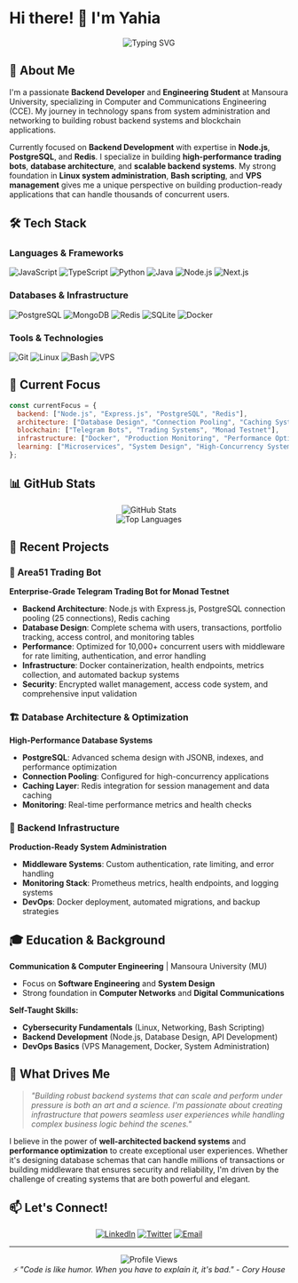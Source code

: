 # Hi there! 👋 I'm Yahia

<div align="center">
  <img src="https://readme-typing-svg.herokuapp.com?font=Fira+Code&pause=1000&color=2E9EF7&center=true&vCenter=true&width=435&lines=Backend+Developer+%7C+AI+Enthusiast;Communication+%26+Computer+Engineering;Building+Scalable+Systems;Exploring+Web3+%26+Blockchain" alt="Typing SVG" />
</div>

## 🚀 About Me

I'm a passionate **Backend Developer** and **Engineering Student** at Mansoura University, specializing in Computer and Communications Engineering (CCE). My journey in technology spans from system administration and networking to building robust backend systems and blockchain applications.

Currently focused on **Backend Development** with expertise in **Node.js**, **PostgreSQL**, and **Redis**. I specialize in building **high-performance trading bots**, **database architecture**, and **scalable backend systems**. My strong foundation in **Linux system administration**, **Bash scripting**, and **VPS management** gives me a unique perspective on building production-ready applications that can handle thousands of concurrent users.

## 🛠️ Tech Stack

### Languages & Frameworks
![JavaScript](https://img.shields.io/badge/-JavaScript-F7DF1E?style=flat-square&logo=javascript&logoColor=black)
![TypeScript](https://img.shields.io/badge/-TypeScript-3178C6?style=flat-square&logo=typescript&logoColor=white)
![Python](https://img.shields.io/badge/-Python-3776AB?style=flat-square&logo=python&logoColor=white)
![Java](https://img.shields.io/badge/-Java-ED8B00?style=flat-square&logo=java&logoColor=white)
![Node.js](https://img.shields.io/badge/-Node.js-339933?style=flat-square&logo=node.js&logoColor=white)
![Next.js](https://img.shields.io/badge/-Next.js-000000?style=flat-square&logo=next.js&logoColor=white)

### Databases & Infrastructure
![PostgreSQL](https://img.shields.io/badge/-PostgreSQL-336791?style=flat-square&logo=postgresql&logoColor=white)
![MongoDB](https://img.shields.io/badge/-MongoDB-47A248?style=flat-square&logo=mongodb&logoColor=white)
![Redis](https://img.shields.io/badge/-Redis-DC382D?style=flat-square&logo=redis&logoColor=white)
![SQLite](https://img.shields.io/badge/-SQLite-003B57?style=flat-square&logo=sqlite&logoColor=white)
![Docker](https://img.shields.io/badge/-Docker-2496ED?style=flat-square&logo=docker&logoColor=white)

### Tools & Technologies
![Git](https://img.shields.io/badge/-Git-F05032?style=flat-square&logo=git&logoColor=white)
![Linux](https://img.shields.io/badge/-Linux-FCC624?style=flat-square&logo=linux&logoColor=black)
![Bash](https://img.shields.io/badge/-Bash-4EAA25?style=flat-square&logo=gnu-bash&logoColor=white)
![VPS](https://img.shields.io/badge/-VPS-FF6B6B?style=flat-square&logo=server&logoColor=white)

## 🎯 Current Focus

```javascript
const currentFocus = {
  backend: ["Node.js", "Express.js", "PostgreSQL", "Redis"],
  architecture: ["Database Design", "Connection Pooling", "Caching Systems"],
  blockchain: ["Telegram Bots", "Trading Systems", "Monad Testnet"],
  infrastructure: ["Docker", "Production Monitoring", "Performance Optimization"],
  learning: ["Microservices", "System Design", "High-Concurrency Systems"]
};
```

## 📊 GitHub Stats

<div align="center">
  <img src="https://github-readme-stats.vercel.app/api?username=yahia-zakria&show_icons=true&theme=tokyonight&hide_border=true" alt="GitHub Stats" />
</div>

<div align="center">
  <img src="https://github-readme-stats.vercel.app/api/top-langs/?username=yahia-zakria&layout=compact&theme=tokyonight&hide_border=true" alt="Top Languages" />
</div>

## 🚀 Recent Projects

### 🤖 Area51 Trading Bot
**Enterprise-Grade Telegram Trading Bot for Monad Testnet**
- **Backend Architecture**: Node.js with Express.js, PostgreSQL connection pooling (25 connections), Redis caching
- **Database Design**: Complete schema with users, transactions, portfolio tracking, access control, and monitoring tables
- **Performance**: Optimized for 10,000+ concurrent users with middleware for rate limiting, authentication, and error handling
- **Infrastructure**: Docker containerization, health endpoints, metrics collection, and automated backup systems
- **Security**: Encrypted wallet management, access code system, and comprehensive input validation

### 🏗️ Database Architecture & Optimization
**High-Performance Database Systems**
- **PostgreSQL**: Advanced schema design with JSONB, indexes, and performance optimization
- **Connection Pooling**: Configured for high-concurrency applications
- **Caching Layer**: Redis integration for session management and data caching
- **Monitoring**: Real-time performance metrics and health checks

### 🔧 Backend Infrastructure
**Production-Ready System Administration**
- **Middleware Systems**: Custom authentication, rate limiting, and error handling
- **Monitoring Stack**: Prometheus metrics, health endpoints, and logging systems
- **DevOps**: Docker deployment, automated migrations, and backup strategies

## 🎓 Education & Background

**Communication & Computer Engineering** | Mansoura University (MU)
- Focus on **Software Engineering** and **System Design**
- Strong foundation in **Computer Networks** and **Digital Communications**

**Self-Taught Skills:**
- **Cybersecurity Fundamentals** (Linux, Networking, Bash Scripting)
- **Backend Development** (Node.js, Database Design, API Development)
- **DevOps Basics** (VPS Management, Docker, System Administration)

## 💭 What Drives Me

> *"Building robust backend systems that can scale and perform under pressure is both an art and a science. I'm passionate about creating infrastructure that powers seamless user experiences while handling complex business logic behind the scenes."*

I believe in the power of **well-architected backend systems** and **performance optimization** to create exceptional user experiences. Whether it's designing database schemas that can handle millions of transactions or building middleware that ensures security and reliability, I'm driven by the challenge of creating systems that are both powerful and elegant.

## 📫 Let's Connect!

<div align="center">
  
[![LinkedIn](https://img.shields.io/badge/-LinkedIn-0077B5?style=for-the-badge&logo=linkedin&logoColor=white)](https://www.linkedin.com/in/yahia-zakria-911149265/)
[![Twitter](https://img.shields.io/badge/-Twitter-1DA1F2?style=for-the-badge&logo=twitter&logoColor=white)](https://twitter.com/Yahia_crypto)
[![Email](https://img.shields.io/badge/-Email-D14836?style=for-the-badge&logo=gmail&logoColor=white)](mailto:mrzak051@gmail.com)

</div>

---

<div align="center">
  <img src="https://komarev.com/ghpvc/?username=yahia-zakria&color=blueviolet&style=flat-square&label=Profile+Views" alt="Profile Views" />
</div>

<div align="center">
  <i>⚡ "Code is like humor. When you have to explain it, it's bad." - Cory House</i>
</div>
